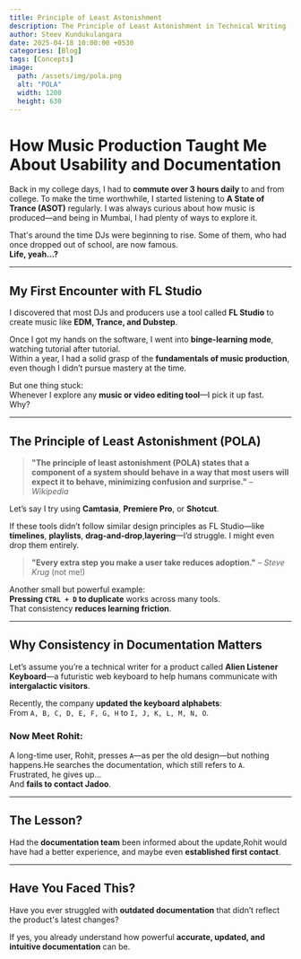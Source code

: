 ```yaml
---
title: Principle of Least Astonishment
description: The Principle of Least Astonishment in Technical Writing
author: Steev Kundukulangara
date: 2025-04-18 10:00:00 +0530
categories: [Blog]
tags: [Concepts]
image:
  path: /assets/img/pola.png
  alt: "POLA"
  width: 1200
  height: 630
---
```


# How Music Production Taught Me About Usability and Documentation

Back in my college days, I had to **commute over 3 hours daily** to and from college. To make the time worthwhile, I started listening to **A State of Trance (ASOT)** regularly. I was always curious about how music is produced—and being in Mumbai, I had plenty of ways to explore it.

That's around the time DJs were beginning to rise. Some of them, who had once dropped out of school, are now famous.  
**Life, yeah...?**

---

## My First Encounter with FL Studio

I discovered that most DJs and producers use a tool called **FL Studio** to create music like **EDM, Trance, and Dubstep**.

Once I got my hands on the software, I went into **binge-learning mode**, watching tutorial after tutorial.  
Within a year, I had a solid grasp of the **fundamentals of music production**, even though I didn’t pursue mastery at the time.

But one thing stuck:  
Whenever I explore any **music or video editing tool**—I pick it up fast.  
Why?

---

## The Principle of Least Astonishment (POLA)

> **"The principle of least astonishment (POLA) states that a component of a system should behave in a way that most users will expect it to behave, minimizing confusion and surprise."** – *Wikipedia*

Let’s say I try using **Camtasia**, **Premiere Pro**, or **Shotcut**.

If these tools didn’t follow similar design principles as FL Studio—like **timelines**, **playlists**, **drag-and-drop**,**layering**—I’d struggle. I might even drop them entirely.

> **"Every extra step you make a user take reduces adoption."** – *Steve Krug* (not me!)

Another small but powerful example:  
**Pressing `CTRL + D` to duplicate** works across many tools.  
That consistency **reduces learning friction**.

---

## Why Consistency in Documentation Matters

Let’s assume you’re a technical writer for a product called **Alien Listener Keyboard**—a futuristic web keyboard to help humans communicate with **intergalactic visitors**.

Recently, the company **updated the keyboard alphabets**:  
From `A, B, C, D, E, F, G, H` to `I, J, K, L, M, N, O`.

### Now Meet Rohit:

A long-time user, Rohit, presses `A`—as per the old design—but nothing happens.He searches the documentation, which still refers to `A`.  
Frustrated, he gives up...  
And **fails to contact Jadoo**.

---

## The Lesson?

Had the **documentation team** been informed about the update,Rohit would have had a better experience, and maybe even **established first contact**.

---

## Have You Faced This?

Have you ever struggled with **outdated documentation** that didn’t reflect the product's latest changes?

If yes, you already understand how powerful **accurate, updated, and intuitive documentation** can be.

